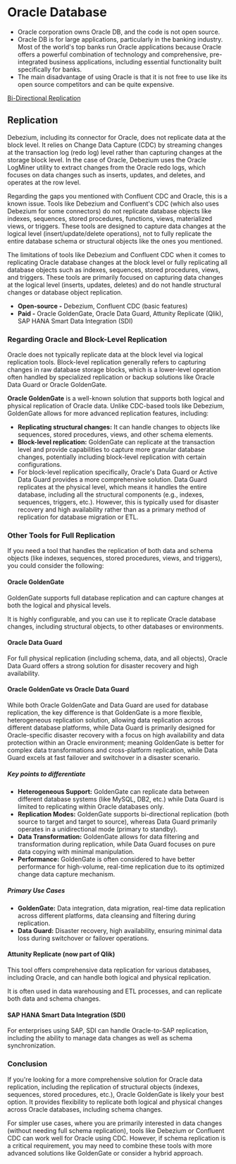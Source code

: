 # Oracle Database

- Oracle corporation owns Oracle DB, and the code is not open source.
- Oracle DB is for large applications, particularly in the banking industry. Most of the world's top banks run Oracle applications because Oracle offers a powerful combination of technology and comprehensive, pre-integrated business applications, including essential functionality built specifically for banks.
- The main disadvantage of using Oracle is that it is not free to use like its open source competitors and can be quite expensive.

[Bi-Directional Replication](https://docs.oracle.com/en/middleware/goldengate/core/21.3/coredoc/administer-configuring-bi-directional-replication.html)

## Replication

Debezium, including its connector for Oracle, does not replicate data at the block level. It relies on Change Data Capture (CDC) by streaming changes at the transaction log (redo log) level rather than capturing changes at the storage block level. In the case of Oracle, Debezium uses the Oracle LogMiner utility to extract changes from the Oracle redo logs, which focuses on data changes such as inserts, updates, and deletes, and operates at the row level.

Regarding the gaps you mentioned with Confluent CDC and Oracle, this is a known issue. Tools like Debezium and Confluent's CDC (which also uses Debezium for some connectors) do not replicate database objects like indexes, sequences, stored procedures, functions, views, materialized views, or triggers. These tools are designed to capture data changes at the logical level (insert/update/delete operations), not to fully replicate the entire database schema or structural objects like the ones you mentioned.

The limitations of tools like Debezium and Confluent CDC when it comes to replicating Oracle database changes at the block level or fully replicating all database objects such as indexes, sequences, stored procedures, views, and triggers. These tools are primarily focused on capturing data changes at the logical level (inserts, updates, deletes) and do not handle structural changes or database object replication.

- **Open-source -** Debezium, Confluent CDC (basic features)
- **Paid -** Oracle GoldenGate, Oracle Data Guard, Attunity Replicate (Qlik), SAP HANA Smart Data Integration (SDI)

### Regarding Oracle and Block-Level Replication

Oracle does not typically replicate data at the block level via logical replication tools. Block-level replication generally refers to capturing changes in raw database storage blocks, which is a lower-level operation often handled by specialized replication or backup solutions like Oracle Data Guard or Oracle GoldenGate.

**Oracle GoldenGate** is a well-known solution that supports both logical and physical replication of Oracle data. Unlike CDC-based tools like Debezium, GoldenGate allows for more advanced replication features, including:

- **Replicating structural changes:** It can handle changes to objects like sequences, stored procedures, views, and other schema elements.
- **Block-level replication:** GoldenGate can replicate at the transaction level and provide capabilities to capture more granular database changes, potentially including block-level replication with certain configurations.
- For block-level replication specifically, Oracle's Data Guard or Active Data Guard provides a more comprehensive solution. Data Guard replicates at the physical level, which means it handles the entire database, including all the structural components (e.g., indexes, sequences, triggers, etc.). However, this is typically used for disaster recovery and high availability rather than as a primary method of replication for database migration or ETL.

### Other Tools for Full Replication

If you need a tool that handles the replication of both data and schema objects (like indexes, sequences, stored procedures, views, and triggers), you could consider the following:

#### Oracle GoldenGate

GoldenGate supports full database replication and can capture changes at both the logical and physical levels.

It is highly configurable, and you can use it to replicate Oracle database changes, including structural objects, to other databases or environments.

#### Oracle Data Guard

For full physical replication (including schema, data, and all objects), Oracle Data Guard offers a strong solution for disaster recovery and high availability.

#### Oracle GoldenGate vs Oracle Data Guard

While both Oracle GoldenGate and Data Guard are used for database replication, the key difference is that GoldenGate is a more flexible, heterogeneous replication solution, allowing data replication across different database platforms, while Data Guard is primarily designed for Oracle-specific disaster recovery with a focus on high availability and data protection within an Oracle environment; meaning GoldenGate is better for complex data transformations and cross-platform replication, while Data Guard excels at fast failover and switchover in a disaster scenario.

##### Key points to differentiate

- **Heterogeneous Support:** GoldenGate can replicate data between different database systems (like MySQL, DB2, etc.) while Data Guard is limited to replicating within Oracle databases only.
- **Replication Modes:** GoldenGate supports bi-directional replication (both source to target and target to source), whereas Data Guard primarily operates in a unidirectional mode (primary to standby).
- **Data Transformation:** GoldenGate allows for data filtering and transformation during replication, while Data Guard focuses on pure data copying with minimal manipulation.
- **Performance:** GoldenGate is often considered to have better performance for high-volume, real-time replication due to its optimized change data capture mechanism.

##### Primary Use Cases

- **GoldenGate:** Data integration, data migration, real-time data replication across different platforms, data cleansing and filtering during replication.
- **Data Guard:** Disaster recovery, high availability, ensuring minimal data loss during switchover or failover operations.

#### Attunity Replicate (now part of Qlik)

This tool offers comprehensive data replication for various databases, including Oracle, and can handle both logical and physical replication.

It is often used in data warehousing and ETL processes, and can replicate both data and schema changes.

#### SAP HANA Smart Data Integration (SDI)

For enterprises using SAP, SDI can handle Oracle-to-SAP replication, including the ability to manage data changes as well as schema synchronization.

### Conclusion

If you're looking for a more comprehensive solution for Oracle data replication, including the replication of structural objects (indexes, sequences, stored procedures, etc.), Oracle GoldenGate is likely your best option. It provides flexibility to replicate both logical and physical changes across Oracle databases, including schema changes.

For simpler use cases, where you are primarily interested in data changes (without needing full schema replication), tools like Debezium or Confluent CDC can work well for Oracle using CDC. However, if schema replication is a critical requirement, you may need to combine these tools with more advanced solutions like GoldenGate or consider a hybrid approach.

